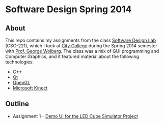 Software Design Spring 2014
====

About
----
This repo contains my assignments from the class [Software Design Lab][1] (CSC-221), which I took at [City College][2] during the Spring 2014 semester with [Prof. George Wolberg][3]. The class was a mix of GUI programming and Computer Graphics, and it featured material about the following technologies:

* [C++][4]
* [Qt][5]
* [OpenGL][6]
* [Microsoft Kinect][7]

Outline
----
* Assignment 1 - [Demo UI for the LED Cube Simulator Project][8]

[1]: http://www-cs.ccny.cuny.edu/~wolberg/cs221/index.html
[2]: http://www.ccny.cuny.edu/
[3]: http://www-cs.engr.ccny.cuny.edu/~wolberg/
[4]: http://en.wikipedia.org/wiki/C%2B%2B
[5]: http://en.wikipedia.org/wiki/Qt_%28software%29
[6]: http://www.opengl.org/
[7]: http://en.wikipedia.org/wiki/Microsoft_Kinect
[8]: https://bitbucket.org/ian_s_mcb/software-design-spring2014/src/845d7e8c27648f30fb64fefc3ef2ec3d34aefd14/assign-1/ledcube/?at=default
